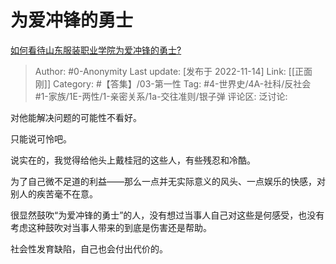 # 为爱冲锋的勇士
[如何看待山东服装职业学院为爱冲锋的勇士?](https://www.zhihu.com/question/565966317/answer/2757783774)

> Author: #0-Anonymity
> Last update: [发布于 2022-11-14]
> Link: [[正面刚]]
> Category: #【答集】/03-第一性
> Tag: #4-世界史/4A-社科/反社会 #1-家族/1E-两性/1-亲密关系/1a-交往准则/银子弹
> 评论区:
> 泛讨论:

对他能解决问题的可能性不看好。

只能说可怜吧。

说实在的，我觉得给他头上戴桂冠的这些人，有些残忍和冷酷。

为了自己微不足道的利益——那么一点并无实际意义的风头、一点娱乐的快感，对别人的疾苦毫不在意。

很显然鼓吹“为爱冲锋的勇士”的人，没有想过当事人自己对这些是何感受，也没有考虑这种鼓吹对当事人带来的到底是伤害还是帮助。

社会性发育缺陷，自己也会付出代价的。
